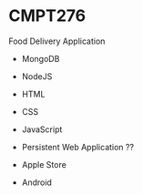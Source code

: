 # CMPT276
Food Delivery Application
- MongoDB
- NodeJS
- HTML
- CSS
- JavaScript

- Persistent Web Application ??
- Apple Store
- Android
